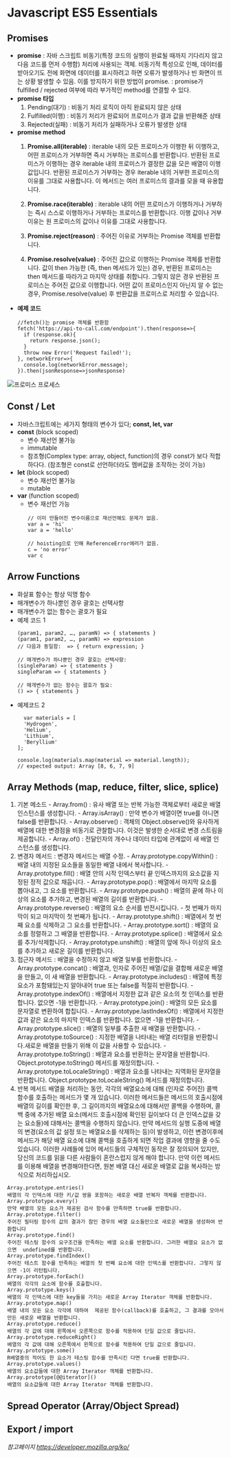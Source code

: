# Javascript ES5 Essentials
## Promises
  - **promise** : 자바 스크립트 비동기(특정 코드의 실행이 완료될 때까지 기다리지 않고 다음 코드를 먼저 수행함) 처리에 사용되는 객체. 비동기적 특성으로 인해, 데이터를 받아오기도 전에 화면에 데이터를 표시하려고 하면 오류가 발생하거나 빈 화면이 뜨는 상황 발생할 수 있음. 이를 방지하기 위한 방법이 promise.
            : promise가 fulfilled / rejected 여부에 따라 부가적인 method를 연결할 수 있다. 
  - **promise 타입**
    1. Pending(대기) : 비동기 처리 로직이 아직 완료되지 않은 상태
    2. Fulfilled(이행) : 비동기 처리가 완료되어 프로미스가 결과 값을 반환해준 상태
    3. Rejected(실패) : 비동기 처리가 실패하거나 오류가 발생한 상태
  - **promise method**
    1. **Promise.all(iterable)**
       : iterable 내의 모든 프로미스가 이행한 뒤 이행하고, 어떤 프로미스가 거부하면 즉시 거부하는 프로미스를 반환합니다. 반환된 프로미스가 이행하는 경우 iterable 내의 프로미스가 결정한 값을 모은 배열이 이행 값입니다. 반환된 프로미스가 거부하는 경우 iterable 내의 거부한 프로미스의 이유를 그대로 사용합니다. 이 메서드는 여러 프로미스의 결과를 모을 때 유용합니다.

    2. **Promise.race(iterable)**
        : iterable 내의 어떤 프로미스가 이행하거나 거부하는 즉시 스스로 이행하거나 거부하는 프로미스를 반환합니다. 이행 값이나 거부 이유는 원 프로미스의 값이나 이유를 그대로 사용합니다.

    3. **Promise.reject(reason)**
        : 주어진 이유로 거부하는 Promise 객체를 반환합니다.
    4. **Promise.resolve(value)**
        : 주어진 값으로 이행하는 Promise 객체를 반환합니다. 값이 then 가능한 (즉, then 메서드가 있는) 경우, 반환된 프로미스는 then 메서드를 따라가고 마지막 상태를 취합니다. 그렇지 않은 경우 반환된 프로미스는 주어진 값으로 이행합니다. 어떤 값이 프로미스인지 아닌지 알 수 없는 경우, Promise.resolve(value) 후 반환값을 프로미스로 처리할 수 있습니다.
  - **예제 코드**
    ```
    //fetch()는 promise 객체를 반환함
    fetch('https://api-to-call.com/endpoint').then(response=>{
      if (response.ok){
        return response.json();
      }
      throw new Error('Request failed!');
    }, networkError=>{
      console.log(networkError.message);
    }).then(jsonResponse=>jsonResponse)
    ```
    
    
![프로미스 프로세스](https://joshua1988.github.io/images/posts/web/javascript/promise.svg)

## Const / Let
  - 자바스크립트에는 세가지 형태의 변수가 있다; **const, let, var**
  - **const** (block scoped)
    - 변수 재선언 불가능
    - immutable
    - 참조형(Complex type: array, object, function)의 경우 const가 보다 적합하다다. (참조형은 const로 선언하더라도 멤버값을 조작하는 것이 가능)
  - **let** (block scoped)
    - 변수 재선언 불가능
    - mutable
  - **var** (function scoped)
    - 변수 재선언 가능
      ```
      // 이미 만들어진 변수이름으로 재선언해도 문제가 없음. 
      var a = 'hi'
      var a = 'hello'

      // hoisting으로 인해 ReferenceError에러가 없음. 
      c = 'no error'
      var c
      ```
## Arrow Functions
  - 화살표 함수는 항상 익명 함수 
  - 매개변수가 하나뿐인 경우 괄호는 선택사항
  - 매개변수가 없는 함수는 괄호가 필요
  - 예제 코드 1
       ```
      (param1, param2, …, paramN) => { statements }
      (param1, param2, …, paramN) => expression
      // 다음과 동일함:  => { return expression; }

      // 매개변수가 하나뿐인 경우 괄호는 선택사항:
      (singleParam) => { statements }
      singleParam => { statements }

      // 매개변수가 없는 함수는 괄호가 필요:
      () => { statements }
      ```
  - 예제코드 2
    ```
      var materials = [
      'Hydrogen',
      'Helium',
      'Lithium',
      'Beryllium'
    ];

    console.log(materials.map(material => material.length));
    // expected output: Array [8, 6, 7, 9]

    ```

## Array Methods (map, reduce, filter, slice, splice)
  1. 기본 메소드
    - Array.from() : 유사 배열 또는 반복 가능한 객체로부터 새로운 배열 인스턴스를 생성합니다.
    - Array.isArray() : 만약 변수가 배열이면 true를 아니면 false를 반환합니다.
    - Array.observe() : 객체의 Object.observe()와 유사하게 배열에 대한 변경점을 비동기로 관찰합니다. 이것은 발생한 순서대로 변경 스트림을 제공합니다.
    - Array.of() : 전달인자의 개수나 데이터 타입에 관계없이 새 배열 인스턴스를 생성합니다.
  2. 변경자 메서드 : 변경자 메서드는 배열 수정.
    - Array.prototype.copyWithin() : 배열 내의 지정된 요소들을 동일한 배열 내에서 복사합니다.
    - Array.prototype.fill() : 배열 안의 시작 인덱스부터 끝 인덱스까지의 요소값을 지정된 정적 값으로 채웁니다.
    - Array.prototype.pop() : 배열에서 마지막 요소를 뽑아내고, 그 요소를 반환합니다.
    - Array.prototype.push() : 배열의 끝에 하나 이상의 요소를 추가하고, 변경된 배열의 길이를 반환합니다.
    - Array.prototype.reverse() : 배열의 요소 순서를 반전시킵니다. - 첫 번째가 마지막이 되고 마지막이 첫 번째가 됩니다.
    - Array.prototype.shift() : 배열에서 첫 번째 요소를 삭제하고 그 요소를 반환합니다.
    - Array.prototype.sort() : 배열의 요소를 정렬하고 그 배열을 반환합니다.
    - Array.prototype.splice() : 배열에서 요소를 추가/삭제합니다.
    - Array.prototype.unshift() : 배열의 앞에 하나 이상의 요소를 추가하고 새로운 길이를 반환합니다.
  3. 접근자 메서드 : 배열을 수정하지 않고 배열 일부를 반환합니다.
    - Array.prototype.concat() : 배열과, 인자로 주어진 배열/값을 결합해 새로운 배열을 만들고, 이 새 배열을 반환합니다.
    - Array.prototype.includes() : 배열에 특정 요소가 포함돼있는지 알아내어 true 또는 false를 적절히 반환합니다.
    - Array.prototype.indexOf() : 배열에서 지정한 값과 같은 요소의 첫 인덱스를 반환합니다. 없으면 -1을 반환합니다.
    - Array.prototype.join() : 배열의 모든 요소를 문자열로 변환하여 합칩니다.
    - Array.prototype.lastIndexOf() : 배열에서 지정한 값과 같은 요소의 마지막 인덱스를 반환합니다. 없으면 -1을 반환합니다.
    - Array.prototype.slice() : 배열의 일부를 추출한 새 배열을 반환합니다.
    - Array.prototype.toSource() : 지정한 배열을 나타내는 배열 리터럴을 반환합니다.새로운 배열을 만들기 위해 이 값을 사용할 수 있습니다.
    - Array.prototype.toString() : 배열과 요소를 반환하는 문자열을 반환합니다. Object.prototype.toString() 메서드를 재정의합니다.
    - Array.prototype.toLocaleString() : 배열과 요소를 나타내는 지역화된 문자열을 반환합니다. Object.prototype.toLocaleString() 메서드를 재정의합니다.
   4. 반복 메서드
    배열을 처리하는 동안, 각각의 배열요소에 대해 (인자로 주어진) 콜백 함수를 호출하는 메서드가 몇 개 있습니다. 이러한 메서드들은 메서드의 호출시점에 배열의 길이를 확인한 후, 그 길이까지의 배열요소에 대해서만 콜백을 수행하며,  콜백 중에 추가된 배열 요소(메서드 호출시점에 확인된 길이보다 더 큰 인덱스값을 갖는 요소들)에 대해서는 콜백을 수행하지 않습니다. 만약 메서드의 실행 도중에  배열의 변경(요소의 값 설정 또는 배열요소를 삭제하는 등)이 발생하고, 이런 변경이후에 메서드가 해당 배열 요소에 대해 콜백을 호출하게 되면  작업 결과에 영향을 줄 수도 있습니다. 이러한 사례들에 있어 메서드들의 구체적인 동작은 잘 정의되어 있지만, 당신의 코드를 읽을 다른 사람들이 혼란스럽지 않게 해야 합니다. 만약 이런 메서드를 이용해 배열을 변경해야한다면, 원본 배열 대신 새로운 배열로 값을 복사하는 방식으로 처리하십시오.

    Array.prototype.entries()
    배열의 각 인덱스에 대한 키/값 쌍을 포함하는 새로운 배열 반복자 객체를 반환합니다.
    Array.prototype.every()
    만약 배열의 모든 요소가 제공된 검사 함수를 만족하면 true를 반환합니다.
    Array.prototype.filter()
    주어진 필터링 함수의 값의 결과가 참인 경우의 배열 요소들만으로 새로운 배열을 생성하여 반환합니다
    Array.prototype.find()
    주어진 테스팅 함수의 요구조건을 만족하는 배열 요소를 반환합니다. 그러한 배열요 요소가 없으면  undefined를 반환합니다.
    Array.prototype.findIndex()
    주어진 테스트 함수를 만족하는 배열의 첫 번째 요소에 대한 인덱스를 반환합니다. 그렇지 않으면 -1이 리턴됩니다.
    Array.prototype.forEach()
    배열의 각각의 요소에 함수를 호출합니다.
    Array.prototype.keys()
    배열의 각 인덱스에 대한 key들을 가지는 새로운 Array Iterator 객체를 반환합니다.
    Array.prototype.map()
    배열 내의 모든 요소 각각에 대하여  제공된 함수(callback)를 호출하고, 그 결과를 모아서  만든 새로운 배열을 반환합니다.
    Array.prototype.reduce()
    배열의 각 값에 대해 왼쪽에서 오른쪽으로 함수를 적용하여 단일 값으로 줄입니다.
    Array.prototype.reduceRight()
    배열의 각 값에 대해 오른쪽에서 왼쪽으로 함수를 적용하여 단일 값으로 줄입니다.
    Array.prototype.some()
    R배열중의 적어도 한 요소가 테스팅 함수를 만족시킨 다면 true를 반환합니다.
    Array.prototype.values()
    배열의 요소값들에 대한 Array Iterator 객체를 반환합니다.
    Array.prototype[@@iterator]()
    배열의 요소값들에 대한 Array Iterator 객체를 반환합니다.


## Spread Operator (Array/Object Spread)
## Export / import



*참고페이지 https://developer.mozilla.org/ko/*

